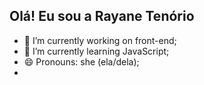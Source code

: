 ## Olá! Eu sou a Rayane Tenório

- 🔭 I’m currently working on front-end;
- 🌱 I’m currently learning JavaScript;
- 😄 Pronouns: she (ela/dela);
- 
